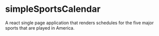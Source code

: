 # simpleSportsCalendar
A react single page application that renders schedules for the five major sports that are played in America.
